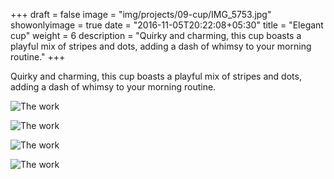 +++
draft = false
image = "img/projects/09-cup/IMG_5753.jpg"
showonlyimage = true
date = "2016-11-05T20:22:08+05:30"
title = "Elegant cup"
weight = 6
description = "Quirky and charming, this cup boasts a playful mix of stripes and dots, adding a dash of whimsy to your morning routine."
+++

Quirky and charming, this cup boasts a playful mix of stripes and dots, adding a dash of whimsy to your morning routine.

![The work][1]

![The work][2]

![The work][3]

![The work][4]


[1]: /img/projects/09-cup/IMG_5753.jpg
[2]: /img/projects/09-cup/IMG_5760.jpg
[3]: /img/projects/09-cup/IMG_5774.jpg
[4]: /img/projects/09-cup/IMG_5755.jpg
